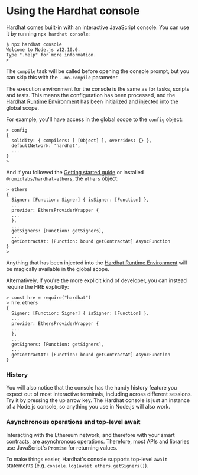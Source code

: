 # Using the Hardhat console

Hardhat comes built-in with an interactive JavaScript console. You can use it by running `npx hardhat console`:

```
$ npx hardhat console
Welcome to Node.js v12.10.0.
Type ".help" for more information.
>
```

The `compile` task will be called before opening the console prompt, but you can skip this with the `--no-compile` parameter.

The execution environment for the console is the same as for tasks, scripts and tests. This means the configuration has been processed, and the [Hardhat Runtime Environment] has been initialized and injected into the global scope.

For example, you'll have access in the global scope to the `config` object:

```
> config
{
  solidity: { compilers: [ [Object] ], overrides: {} },
  defaultNetwork: 'hardhat',
  ...
}
>
```

And if you followed the [Getting started guide](../getting-started) or installed `@nomiclabs/hardhat-ethers`, the `ethers` object:

```
> ethers
{
  Signer: [Function: Signer] { isSigner: [Function] },
  ...
  provider: EthersProviderWrapper {
  ...
  },
  ...
  getSigners: [Function: getSigners],
  ...
  getContractAt: [Function: bound getContractAt] AsyncFunction
}
>
```

Anything that has been injected into the [Hardhat Runtime Environment] will be magically available in the global scope.

Alternatively, if you're the more explicit kind of developer, you can instead require the HRE explicitly:

```
> const hre = require("hardhat")
> hre.ethers
{
  Signer: [Function: Signer] { isSigner: [Function] },
  ...
  provider: EthersProviderWrapper {
  ...
  },
  ...
  getSigners: [Function: getSigners],
  ...
  getContractAt: [Function: bound getContractAt] AsyncFunction
}
```

### History

You will also notice that the console has the handy history feature you expect out of most interactive terminals, including across different sessions. Try it by pressing the up arrow key. The Hardhat console is just an instance of a Node.js console, so anything you use in Node.js will also work.

### Asynchronous operations and top-level await

Interacting with the Ethereum network, and therefore with your smart contracts, are asynchronous operations. Therefore, most APIs and libraries use JavaScript's `Promise` for returning values.

To make things easier, Hardhat's console supports top-level `await` statements (e.g. `console.log(await ethers.getSigners()`).

[hardhat runtime environment]: ../advanced/hardhat-runtime-environment.md
